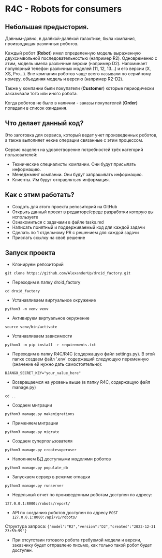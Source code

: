# R4C - Robots for consumers


## Небольшая предыстория.
Давным-давно, в далёкой-далёкой галактике, была компания, производящая различных 
роботов.

Каждый робот (**Robot**) имел определенную модель выраженную двухсимвольной
последовательностью (например R2). Одновременно с этим, модель имела различные
версии (например D2). Напоминает популярный телефон различных моделей
(11, 12, 13...) и его версии (X, XS, Pro...). Вне компании роботов чаще всего
называли по серийному номеру, объединяя модель и версию (например R2-D2).

Также у компании были покупатели (**Customer**) которые периодически заказывали
того или иного робота. 

Когда роботов не было в наличии - заказы покупателей (**Order**) попадали
в список ожидания.


## Что делает данный код?
Это заготовка для сервиса, который ведет учет произведенных роботов, а также 
выполняет некие операции связанные с этим процессом.

Сервис нацелен на удовлетворение потребностей трёх категорий пользователей:
- Технические специалисты компании. Они будут присылать информацию.
- Менеджмент компании. Они будут запрашивать информацию.
- Клиенты. Им будут отправляться информация.


## Как с этим работать?
- Создать для этого проекта репозиторий на GitHub
- Открыть данный проект в редакторе/среде разработки которую вы используете
- Ознакомиться с задачами в файле tasks.md
- Написать понятный и поддерживаемый код для каждой задачи 
- Сделать по 1 отдельному PR с решением для каждой задачи
- Прислать ссылку на своё решение


## Запуск проекта

- Клонируем репозиторий

```git clone https://github.com/AlexanderUp/droid_factory.git```

- Переходим в папку droid_factory

```cd droid_factory```

- Устанавливаем виртуальное окружение

```python3 -m venv venv```

- Активируем виртуальное окружение

```source venv/bin/activate```

- Устанавливаем зависимости

```python3 -m pip install -r requirements.txt```

- Переходим в папку R4C/R4C (содержащую файл settings.py).
В этой папке создаем файл '.env' содержащий следующую переменную
(значение ей нужно дать самостоятельно):

```DJANGO_SECRET_KEY="your_value_here"```

- Возвращаемся на уровень выше (в папку R4C, содержащую файл manage.py)

```cd ..```

- Создаем миграции

```python3 manage.py makemigrations```

- Применяем миграции

```python3 manage.py migrate```

- Создаем суперпользователя

```python3 manage.py createsuperuser```

- Наполняем БД доступными моделями роботов

```python3 manage.py populate_db```

- Запускаем сервер в режиме отладки

```python3 manage.py runserver```

- Недельный отчет по произведенным роботам доступен по адресу:

```127.0.0.1:8000:/robots/report/```

- API по созданию роботов доступен по адресу ```POST 127.0.0.1:8000:/api/v1/robots/```

Структура запроса: ```{"model":"R2","version":"D2","created":"2022-12-31 23:59:59"}```

- При отсутствии готового робота требуемой модели и версии, заказчику будет
отправлено письмо, как только такой робот будет доступен.
